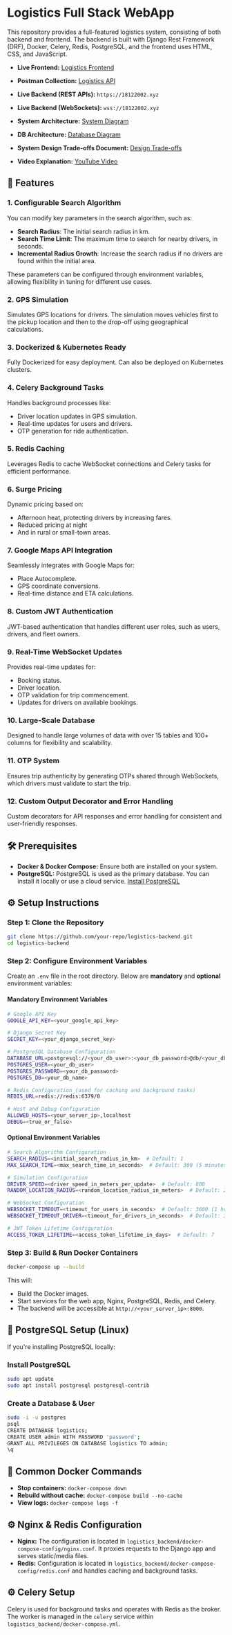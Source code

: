 # Logistics Full Stack WebApp

This repository provides a full-featured logistics system, consisting of both backend and frontend. The backend is built with Django Rest Framework (DRF), Docker, Celery, Redis, PostgreSQL, and the frontend uses HTML, CSS, and JavaScript.

- **Live Frontend:** [Logistics Frontend](https://logisticswebapprathore.fyi/)
- **Postman Collection:** [Logistics API](https://www.postman.com/rathore10/logistics)

- **Live Backend (REST APIs):** `https://18122002.xyz`
- **Live Backend (WebSockets):** `wss://18122002.xyz`
- **System Architecture:** [System Diagram](https://i.ibb.co/pbLxs1p/logistics-Arch.png)
- **DB Architecture:** [Database Diagram](https://drive.proton.me/urls/ERC3ZN4XJ8#PZKoBJITbQjQ)
- **System Design Trade-offs Document:** [Design Trade-offs](https://drive.proton.me/urls/6DPWEZH84R#5AGew2r5J9Oi)
- **Video Explanation:** [YouTube Video](https://youtu.be/ZD3JJwIY4TY)

## 🚀 Features

### 1. **Configurable Search Algorithm**

You can modify key parameters in the search algorithm, such as:

- **Search Radius**: The initial search radius in km.
- **Search Time Limit**: The maximum time to search for nearby drivers, in seconds.
- **Incremental Radius Growth**: Increase the search radius if no drivers are found within the initial area.

These parameters can be configured through environment variables, allowing flexibility in tuning for different use cases.

### 2. **GPS Simulation**

Simulates GPS locations for drivers. The simulation moves vehicles first to the pickup location and then to the drop-off using geographical calculations.

### 3. **Dockerized & Kubernetes Ready**

Fully Dockerized for easy deployment. Can also be deployed on Kubernetes clusters.

### 4. **Celery Background Tasks**

Handles background processes like:

- Driver location updates in GPS simulation.
- Real-time updates for users and drivers.
- OTP generation for ride authentication.

### 5. **Redis Caching**

Leverages Redis to cache WebSocket connections and Celery tasks for efficient performance.

### 6. **Surge Pricing**

Dynamic pricing based on:

- Afternoon heat, protecting drivers by increasing fares.
- Reduced pricing at night
- And in rural or small-town areas.

### 7. **Google Maps API Integration**

Seamlessly integrates with Google Maps for:

- Place Autocomplete.
- GPS coordinate conversions.
- Real-time distance and ETA calculations.

### 8. **Custom JWT Authentication**

JWT-based authentication that handles different user roles, such as users, drivers, and fleet owners.

### 9. **Real-Time WebSocket Updates**

Provides real-time updates for:

- Booking status.
- Driver location.
- OTP validation for trip commencement.
- Updates for drivers on available bookings.

### 10. **Large-Scale Database**

Designed to handle large volumes of data with over 15 tables and 100+ columns for flexibility and scalability.

### 11. **OTP System**

Ensures trip authenticity by generating OTPs shared through WebSockets, which drivers must validate to start the trip.

### 12. **Custom Output Decorator and Error Handling**

Custom decorators for API responses and error handling for consistent and user-friendly responses.

## 🛠️ Prerequisites

- **Docker & Docker Compose:** Ensure both are installed on your system.
- **PostgreSQL:** PostgreSQL is used as the primary database. You can install it locally or use a cloud service. [Install PostgreSQL](https://www.postgresql.org/download/)

## ⚙️ Setup Instructions

### Step 1: Clone the Repository

```bash
git clone https://github.com/your-repo/logistics-backend.git
cd logistics-backend
```

### Step 2: Configure Environment Variables

Create an `.env` file in the root directory. Below are **mandatory** and **optional** environment variables:

#### **Mandatory Environment Variables**

```bash
# Google API Key
GOOGLE_API_KEY=<your_google_api_key>

# Django Secret Key
SECRET_KEY=<your_django_secret_key>

# PostgreSQL Database Configuration
DATABASE_URL=postgresql://<your_db_user>:<your_db_password>@db/<your_db_name>
POSTGRES_USER=<your_db_user>
POSTGRES_PASSWORD=<your_db_password>
POSTGRES_DB=<your_db_name>

# Redis Configuration (used for caching and background tasks)
REDIS_URL=redis://redis:6379/0

# Host and Debug Configuration
ALLOWED_HOSTS=<your_server_ip>,localhost
DEBUG=<true_or_false>
```

#### **Optional Environment Variables**

```bash
# Search Algorithm Configuration
SEARCH_RADIUS=<initial_search_radius_in_km>  # Default: 1
MAX_SEARCH_TIME=<max_search_time_in_seconds>  # Default: 300 (5 minutes)

# Simulation Configuration
DRIVER_SPEED=<driver_speed_in_meters_per_update>  # Default: 800
RANDOM_LOCATION_RADIUS=<random_location_radius_in_meters>  # Default: 2000

# WebSocket Configuration
WEBSOCKET_TIMEOUT=<timeout_for_users_in_seconds>  # Default: 3600 (1 hour)
WEBSOCKET_TIMEOUT_DRIVER=<timeout_for_drivers_in_seconds>  # Default: 3600 (1 hour)

# JWT Token Lifetime Configuration
ACCESS_TOKEN_LIFETIME=<access_token_lifetime_in_days>  # Default: 7
```

### Step 3: Build & Run Docker Containers

```bash
docker-compose up --build
```

This will:

- Build the Docker images.
- Start services for the web app, Nginx, PostgreSQL, Redis, and Celery.
- The backend will be accessible at `http://<your_server_ip>:8000`.

## 🐘 PostgreSQL Setup (Linux)

If you're installing PostgreSQL locally:

### Install PostgreSQL

```bash
sudo apt update
sudo apt install postgresql postgresql-contrib
```

### Create a Database & User

```bash
sudo -i -u postgres
psql
CREATE DATABASE logistics;
CREATE USER admin WITH PASSWORD 'password';
GRANT ALL PRIVILEGES ON DATABASE logistics TO admin;
\q
```

## 🚀 Common Docker Commands

- **Stop containers:** `docker-compose down`
- **Rebuild without cache:** `docker-compose build --no-cache`
- **View logs:** `docker-compose logs -f`

## ⚙️ Nginx & Redis Configuration

- **Nginx:** The configuration is located in `logistics_backend/docker-compose-config/nginx.conf`. It proxies requests to the Django app and serves static/media files.
- **Redis:** Configuration is located in `logistics_backend/docker-compose-config/redis.conf` and handles caching and background tasks.

## ⚙️ Celery Setup

Celery is used for background tasks and operates with Redis as the broker. The worker is managed in the `celery` service within `logistics_backend/docker-compose.yml`.
